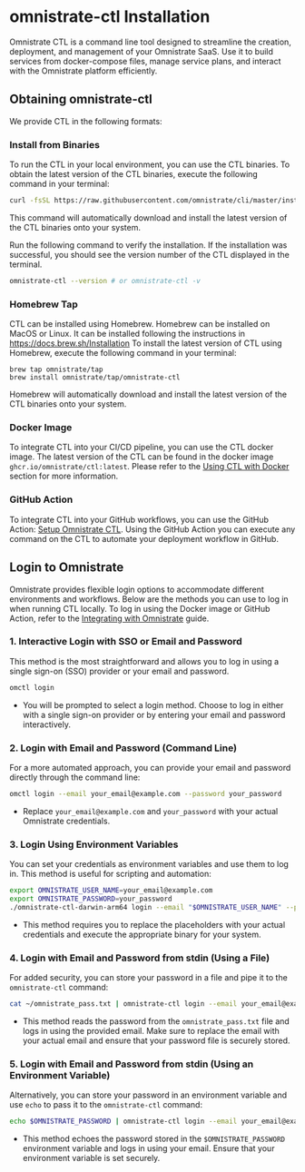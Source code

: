 # omnistrate-ctl Installation

Omnistrate CTL is a command line tool designed to streamline the creation, deployment, and management of your Omnistrate SaaS. Use it to build services from docker-compose files, manage service plans, and interact with the Omnistrate platform efficiently.

## Obtaining omnistrate-ctl

We provide CTL in the following formats:

### Install from Binaries
To run the CTL in your local environment, you can use the CTL binaries.
To obtain the latest version of the CTL binaries, execute the following command in your terminal:

```sh
curl -fsSL https://raw.githubusercontent.com/omnistrate/cli/master/install-ctl.sh | sh
```

This command will automatically download and install the latest version of the CTL binaries onto your system.

Run the following command to verify the installation. If the installation was successful, you should see the version number of the CTL displayed in the terminal.

```sh
omnistrate-ctl --version # or omnistrate-ctl -v
```

### Homebrew Tap
CTL can be installed using Homebrew. Homebrew can be installed on MacOS or Linux. It can be installed following the instructions in https://docs.brew.sh/Installation
To install the latest version of CTL using Homebrew, execute the following command in your terminal:

```
brew tap omnistrate/tap
brew install omnistrate/tap/omnistrate-ctl
```

Homebrew will automatically download and install the latest version of the CTL binaries onto your system.

### Docker Image
To integrate CTL into your CI/CD pipeline, you can use the CTL docker image.
The latest version of the CTL can be found in the docker image `ghcr.io/omnistrate/ctl:latest`.
Please refer to the [Using CTL with Docker](#using-ctl-with-docker) section for more information.

### GitHub Action
To integrate CTL into your GitHub workflows, you can use the GitHub Action: [Setup Omnistrate CTL](https://github.com/marketplace/actions/setup-omnistrate-ctl).
Using the GitHub Action you can execute any command on the CTL to automate your deployment workflow in GitHub.

## Login to Omnistrate

Omnistrate provides flexible login options to accommodate different environments and workflows. Below are the methods you can use to log in when running CTL locally. To log in using the Docker image or GitHub Action, refer to the [Integrating with Omnistrate](integrating.md) guide.

### 1. Interactive Login with SSO or Email and Password
This method is the most straightforward and allows you to log in using a single sign-on (SSO) provider or your email and password.

```sh
omctl login
```

- You will be prompted to select a login method. Choose to log in either with a single sign-on provider or by entering your email and password interactively.

### 2. Login with Email and Password (Command Line)
For a more automated approach, you can provide your email and password directly through the command line:

```sh
omctl login --email your_email@example.com --password your_password
```

- Replace `your_email@example.com` and `your_password` with your actual Omnistrate credentials.

### 3. Login Using Environment Variables
You can set your credentials as environment variables and use them to log in. This method is useful for scripting and automation:

```sh
export OMNISTRATE_USER_NAME=your_email@example.com
export OMNISTRATE_PASSWORD=your_password
./omnistrate-ctl-darwin-arm64 login --email "$OMNISTRATE_USER_NAME" --password "$OMNISTRATE_PASSWORD"
```

- This method requires you to replace the placeholders with your actual credentials and execute the appropriate binary for your system.

### 4. Login with Email and Password from stdin (Using a File)
For added security, you can store your password in a file and pipe it to the `omnistrate-ctl` command:

```sh
cat ~/omnistrate_pass.txt | omnistrate-ctl login --email your_email@example.com --password-stdin
```

- This method reads the password from the `omnistrate_pass.txt` file and logs in using the provided email. Make sure to replace the email with your actual email and ensure that your password file is securely stored.

### 5. Login with Email and Password from stdin (Using an Environment Variable)
Alternatively, you can store your password in an environment variable and use `echo` to pass it to the `omnistrate-ctl` command:

```sh
echo $OMNISTRATE_PASSWORD | omnistrate-ctl login --email your_email@example.com --password-stdin
```

- This method echoes the password stored in the `$OMNISTRATE_PASSWORD` environment variable and logs in using your email. Ensure that your environment variable is set securely.
